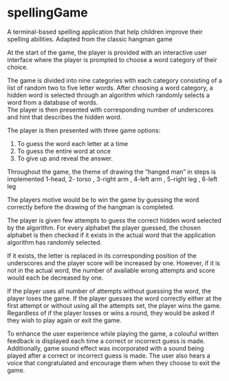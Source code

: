 # spellingGame
A terminal-based spelling application that help children improve their spelling abilities. Adapted from the classic hangman game

At the start of the game, the player is provided with an interactive user interface where the player is prompted to choose a word category of their choice. 

The game is divided into nine categories with each category consisting of a list of random two to five letter words. 
After choosing a word category, a hidden word is selected through an algorithm which randomly selects a word from a database of words.  
The player is then presented with corresponding number of underscores and hint that describes the hidden word. 

The player is then presented with three game options: 
1. To guess the word each letter at a time
2. To guess the entire word at once
3. To give up and reveal the answer. 

Throughout the game, the theme of drawing the “hanged man” in steps is implemented 
1-head, 2- torso , 3-right arm , 4-left arm , 5-right leg , 6-left leg

The players motive would be to win the game by guessing the word correctly before the drawing of the hangman is completed. 

The player is given few attempts to guess the correct hidden word selected by the algorithm.  For every alphabet the player guessed, the chosen alphabet is then checked if it exists in the actual word that the application algorithm has randomly selected. 

If it exists, the letter is replaced in its corresponding position of the underscores and the player score will be increased by one. However, if it is not in the actual word, the number of available wrong attempts and score would each be decreased by one.  

If the player uses all number of attempts without guessing the word, the player loses the game. If the player guesses the word correctly either at the first attempt or without using all the attempts set, the player wins the game. Regardless of if the player losses or wins a round, they would be asked if they wish to play again or exit the game. 

To enhance the user experience while playing the game, a colouful written feedback is displayed each time a correct or incorrect guess is made. Additionally, game sound effect was incorporated with a sound being played after a correct or incorrect guess is made. The user also hears a voice that congratulated and encourage them when they choose to exit the game.

